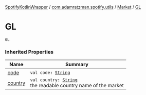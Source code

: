 [SpotifyKotlinWrapper](../../index.md) / [com.adamratzman.spotify.utils](../index.md) / [Market](index.md) / [GL](./-g-l.md)

# GL

`GL`

### Inherited Properties

| Name | Summary |
|---|---|
| [code](code.md) | `val code: `[`String`](https://kotlinlang.org/api/latest/jvm/stdlib/kotlin/-string/index.html) |
| [country](country.md) | `val country: `[`String`](https://kotlinlang.org/api/latest/jvm/stdlib/kotlin/-string/index.html)<br>the readable country name of the market |
